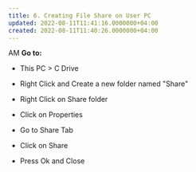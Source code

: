 ```yaml
---
title: 6. Creating File Share on User PC
updated: 2022-08-11T11:41:16.0000000+04:00
created: 2022-08-11T11:40:26.0000000+04:00
---
```


AM
**Go to:**

- This PC \> C Drive

- Right Click and Create a new folder named "Share"

- Right Click on Share folder

- Click on Properties

- Go to Share Tab

- Click on Share

- Press Ok and Close

